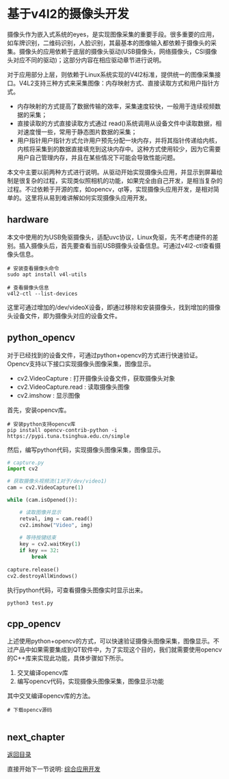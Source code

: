 # 基于v4l2的摄像头开发

摄像头作为嵌入式系统的eyes，是实现图像采集的重要手段。很多重要的应用，如车牌识别，二维码识别，人脸识别，其最基本的图像输入都依赖于摄像头的采集。摄像头的应用依赖于底层的摄像头驱动(USB摄像头，网络摄像头，CSI摄像头对应不同的驱动)；这部分内容在相应驱动章节进行说明。

对于应用部分上层，则依赖于Linux系统实现的V4l2标准，提供统一的图像采集接口。​V4L2支持三种方式来采集图像：内存映射方式、直接读取方式和用户指针方式。

- 内存映射的方式提高了数据传输的效率，采集速度较快，一般用于连续视频数据的采集；
- 直接读取的方式直接读取方式通过 read()系统调用从设备文件中读取数据，相对速度慢一些，常用于静态图片数据的采集；
- 用户指针用户指针方式允许用户预先分配一块内存，并将其指针传递给内核，内核将采集到的数据直接填充到这块内存中。这种方式使用较少，因为它需要用户自己管理内存，并且在某些情况下可能会导致性能问题。

本文中主要以前两种方式进行说明。从驱动开始实现摄像头应用，并显示到屏幕绘制是很复杂的过程，实现类似照相机的功能，如果完全由自己开发，是相当复杂的过程。不过依赖于开源的库，如opencv，qt等，实现摄像头应用开发，是相对简单的。这里将从易到难讲解如何实现摄像头应用开发。

## hardware

本文中使用的为USB免驱摄像头，适配uvc协议，Linux免驱，先不考虑硬件的差别。插入摄像头后，首先要查看当前USB摄像头设备信息。可通过v4l2-ctl查看摄像头信息。

```shell
# 安装查看摄像头命令
sudo apt install v4l-utils

# 查看摄像头信息
v4l2-ctl --list-devices
```

这里可通过增加的/dev/videoX设备，即通过移除和安装摄像头，找到增加的摄像头设备文件，即为摄像头对应的设备文件。

## python_opencv

对于已经找到的设备文件，可通过python+opencv的方式进行快速验证。Opencv支持以下接口实现摄像头图像采集，图像显示。

- cv2.VideoCapture : 打开摄像头设备文件，获取摄像头对象
- cv2.VideoCapture.read : 读取摄像头图像
- cv2.imshow : 显示图像

首先，安装opencv库。

```shell
# 安装python支持opencv库
pip install opencv-contrib-python -i https://pypi.tuna.tsinghua.edu.cn/simple 
```

然后，编写python代码，实现摄像头图像采集，图像显示。

```python
# capture.py
import cv2

# 获取摄像头视频流(1对于/dev/video1)
cam = cv2.VideoCapture(1)

while (cam.isOpened()):

    # 读取图像并显示
    retval, img = cam.read()
    cv2.imshow("Video", img)
    
    # 等待按键结束
    key = cv2.waitKey(1)  
    if key == 32:
        break
    
capture.release()
cv2.destroyAllWindows()
```

执行python代码，可查看摄像头图像实时显示出来。

```shell
python3 test.py
```

## cpp_opencv

上述使用python+opencv的方式，可以快速验证摄像头图像采集，图像显示。不过产品中如果需要集成到QT软件中，为了实现这个目的，我们就需要使用opencv的C++库来实现此功能，具体步骤如下所示。

1. 交叉编译opencv库
2. 编写opencv代码，实现摄像头图像采集，图像显示功能

其中交叉编译opencv库的方法。

```shell
# 下载opencv源码


```

## next_chapter

[返回目录](../README.md)

直接开始下一节说明: [综合应用开发](./ch04-15.integrated_design.md)
